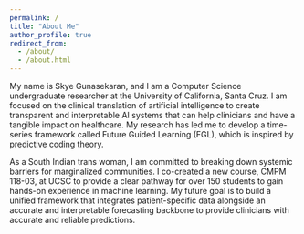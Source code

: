 ```yaml
---
permalink: /
title: "About Me"
author_profile: true
redirect_from: 
  - /about/
  - /about.html
---
```


My name is Skye Gunasekaran, and I am a Computer Science undergraduate researcher at the University of California, Santa Cruz. I am focused on the clinical translation of artificial intelligence to create transparent and interpretable AI systems that can help clinicians and have a tangible impact on healthcare. My research has led me to develop a time-series framework called Future Guided Learning (FGL), which is inspired by predictive coding theory. 

As a South Indian trans woman, I am committed to breaking down systemic barriers for marginalized communities. I co-created a new course, CMPM 118-03, at UCSC to provide a clear pathway for over 150 students to gain hands-on experience in machine learning. My future goal is to build a unified framework that integrates patient-specific data alongside an accurate and interpretable forecasting backbone to provide clinicians with accurate and reliable predictions.